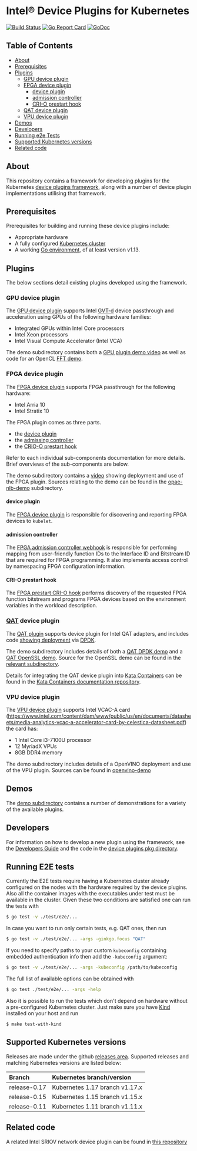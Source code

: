 # Intel® Device Plugins for Kubernetes
[![Build Status](https://github.com/intel/intel-device-plugins-for-kubernetes/workflows/CI/badge.svg?branch=master)](https://github.com/intel/intel-device-plugins-for-kubernetes/actions?query=workflow%3ACI)
[![Go Report Card](https://goreportcard.com/badge/github.com/intel/intel-device-plugins-for-kubernetes)](https://goreportcard.com/report/github.com/intel/intel-device-plugins-for-kubernetes)
[![GoDoc](https://godoc.org/github.com/intel/intel-device-plugins-for-kubernetes/pkg/deviceplugin?status.svg)](https://godoc.org/github.com/intel/intel-device-plugins-for-kubernetes/pkg/deviceplugin)

## Table of Contents

* [About](#about)
* [Prerequisites](#prerequisites)
* [Plugins](#plugins)
    * [GPU device plugin](#gpu-device-plugin)
    * [FPGA device plugin](#fpga-device-plugin)
        * [device plugin](#device-plugin)
        * [admission controller](#admission-controller)
        * [CRI-O prestart hook](#cri-o-prestart-hook)
    * [QAT device plugin](#qat-device-plugin)
    * [VPU device plugin](#vpu-device-plugin)
* [Demos](#demos)
* [Developers](#developers)
* [Running e2e Tests](#running-e2e-tests)
* [Supported Kubernetes versions](#supported-kubernetes-versions)
* [Related code](#related-code)

## About

This repository contains a framework for developing plugins for the Kubernetes
[device plugins framework](https://kubernetes.io/docs/concepts/extend-kubernetes/compute-storage-net/device-plugins/),
along with a number of device plugin implementations utilising that framework.

## Prerequisites

Prerequisites for building and running these device plugins include:

- Appropriate hardware
- A fully configured [Kubernetes cluster]
- A working [Go environment], of at least version v1.13.

## Plugins

The below sections detail existing plugins developed using the framework.

### GPU device plugin

The [GPU device plugin](cmd/gpu_plugin/README.md) supports Intel
[GVT-d](https://github.com/intel/gvt-linux/wiki/GVTd_Setup_Guide) device passthrough
and acceleration using GPUs of the following hardware families:

- Integrated GPUs within Intel Core processors
- Intel Xeon processors
- Intel Visual Compute Accelerator (Intel VCA)

The demo subdirectory contains both a [GPU plugin demo video](demo#intel-gpu-device-plugin-demo-video)
as well as code for an OpenCL [FFT demo](demo/ubuntu-demo-opencl).

### FPGA device plugin

The [FPGA device plugin](cmd/fpga_plugin/README.md) supports FPGA passthrough for
the following hardware:

- Intel Arria 10
- Intel Stratix 10

The FPGA plugin comes as three parts.

- the [device plugin](#device-plugin)
- the [admissing controller](#admission-controller)
- the [CRIO-O prestart hook](#cri-o-prestart-hook)

Refer to each individual sub-components documentation for more details. Brief overviews
of the sub-components are below.

The demo subdirectory contains a [video](demo#intel-fpga-device-plugin-demo-video) showing deployment
and use of the FPGA plugin. Sources relating to the demo can be found in the
[opae-nlb-demo](demo/opae-nlb-demo) subdirectory.

#### device plugin

The [FPGA device plugin](cmd/fpga_plugin/README.md) is responsible for discovering and reporting FPGA
devices to `kubelet`.

#### admission controller

The [FPGA admission controller webhook](cmd/fpga_admissionwebhook/README.md) is responsible for performing
mapping from user-friendly function IDs to the Interface ID and Bitstream ID that are required for FPGA
programming.  It also implements access control by namespacing FPGA configuration information.

#### CRI-O prestart hook

The [FPGA prestart CRI-O hook](cmd/fpga_crihook/README.md) performs discovery of the requested FPGA
function bitstream and programs FPGA devices based on the environment variables in the workload
description.

### [QAT](https://01.org/intel-quick-assist-technology) device plugin

The [QAT plugin](cmd/qat_plugin/README.md) supports device plugin for Intel QAT adapters, and includes
code [showing deployment](cmd/qat_plugin/dpdkdrv) via [DPDK](https://doc.dpdk.org/guides/cryptodevs/qat.html).

The demo subdirectory includes details of both a
[QAT DPDK demo](demo#intel-quickassist-technology-device-plugin-with-dpdk-demo-video)
and a [QAT OpenSSL demo](demo#intel-quickassist-technology-device-plugin-openssl-demo-video).
Source for the OpenSSL demo can be found in the [relevant subdirectory](demo/openssl-qat-engine).

Details for integrating the QAT device plugin into [Kata Containers](https://katacontainers.io/)
can be found in the
[Kata Containers documentation repository](https://github.com/kata-containers/documentation/blob/master/use-cases/using-Intel-QAT-and-kata.md).

### VPU device plugin

The [VPU device plugin](cmd/vpu_plugin/README.md) supports Intel VCAC-A card
(https://www.intel.com/content/dam/www/public/us/en/documents/datasheets/media-analytics-vcac-a-accelerator-card-by-celestica-datasheet.pdf)
the card has:
- 1 Intel Core i3-7100U processor
- 12 MyriadX VPUs
- 8GB DDR4 memory

The demo subdirectory includes details of a OpenVINO deployment and use of the VPU plugin.
Sources can be found in [openvino-demo](demo/ubuntu-demo-openvino)

## Demos

The [demo subdirectory](demo/readme.md) contains a number of demonstrations for a variety of the
available plugins.

## Developers

For information on how to develop a new plugin using the framework, see the
[Developers Guide](DEVEL.md) and the code in the
[device plugins pkg directory](pkg/deviceplugin).

## Running E2E tests

Currently the E2E tests require having a Kubernetes cluster already configured
on the nodes with the hardware required by the device plugins. Also all the
container images with the executables under test must be available in the
cluster. Given these two conditions are satisfied one can run the tests with

```bash
$ go test -v ./test/e2e/...
```

In case you want to run only certain tests, e.g. QAT ones, then run

```bash
$ go test -v ./test/e2e/... -args -ginkgo.focus "QAT"
```

If you need to specify paths to your custom `kubeconfig` containing
embedded authentication info then add the `-kubeconfig` argument:

```bash
$ go test -v ./test/e2e/... -args -kubeconfig /path/to/kubeconfig
```

The full list of available options can be obtained with

```bash
$ go test ./test/e2e/... -args -help
```

Also it is possible to run the tests which don't depend on hardware
without a pre-configured Kubernetes cluster. Just make sure you have
[Kind](https://kind.sigs.k8s.io/) installed on your host and run

```
$ make test-with-kind
```

## Supported Kubernetes versions

Releases are made under the github [releases area](../../releases). Supported releases and
matching Kubernetes versions are listed below:

| Branch            | Kubernetes branch/version      |
|:------------------|:-------------------------------|
| release-0.17      | Kubernetes 1.17 branch v1.17.x |
| release-0.15      | Kubernetes 1.15 branch v1.15.x |
| release-0.11      | Kubernetes 1.11 branch v1.11.x |

[Go environment]: https://golang.org/doc/install
[Kubernetes cluster]: https://kubernetes.io/docs/setup/independent/create-cluster-kubeadm/

## Related code

A related Intel SRIOV network device plugin can be found in [this repository](https://github.com/intel/sriov-network-device-plugin)
